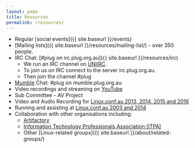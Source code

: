 ```yaml
---
layout: page
title: Resources
permalink: /resources/
---
```


* Regular [social events]({{ site.baseurl }}/events)
* [Mailing lists]({{ site.baseurl }}/resources/mailing-list/) - over 350 people.
* IRC Chat: [#plug on irc.plug.org.au]({{ site.baseurl }}/resources/irc)
  * We run an IRC channel on [UNIIRC](https://www.uniirc.com/).
  * To join us on IRC connect to the server irc.plug.org.au.
  * Then join the channel #plug
* [Mumble](https://www.mumble.info/) Chat: #plug on mumble.plug.org.au
* Video recordings and streaming on [YouTube](https://www.youtube.com/user/PerthLinuxUsersGroup) 
* Sub Committee - AV Project
* Video and Audio Recording for [Linux.conf.au 2013, 2014, 2015 and 2016](http://linux.org.au/lca)
* Running and assisting at [Linux.conf.au 2003 and 2014](http://linux.org.au/lca)
* Collaboration with other organisations including:
  * [Artifactory](http://artifactory.org.au/)
  * [Information Technology Professionals Association (ITPA)](https://www.meetup.com/SAGE-AU-WA/)
  * Other [Linux-related groups]({{ site.baseurl }}/about/related-groups/)
